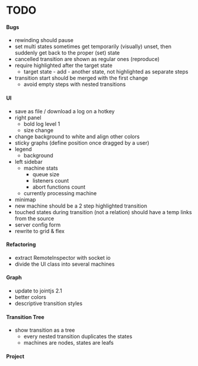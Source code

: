 # TODO

#### Bugs
- rewinding should pause
- set multi states sometimes get temporarily (visually) unset, then suddenly get
  back to the proper (set) state
- cancelled transition are shown as regular ones (reproduce)
- require highlighted after the target state
  - target state - add - another state, not highlighted as separate steps
- transition start should be merged with the first change
  - avoid empty steps with nested transitions

#### UI
- save as file / download a log on a hotkey
- right panel
  - bold log level 1
  - size change
- change background to white and align other colors
- sticky graphs (define position once dragged by a user)
- legend
  - background
- left sidebar
  - machine stats
    - queue size
    - listeners count
    - abort functions count
  - currently processing machine
- minimap
- new machine should be a 2 step highlighted transition
- touched states during transition (not a relation) should have a temp links
  from the source
- server config form
- rewrite to grid & flex
  
#### Refactoring
- extract RemoteInspector with socket io
- divide the UI class into several machines

#### Graph
- update to jointjs 2.1
- better colors
- descriptive transition styles

#### Transition Tree
- show transition as a tree
  - every nested transition duplicates the states
  - machines are nodes, states are leafs
  
#### Project